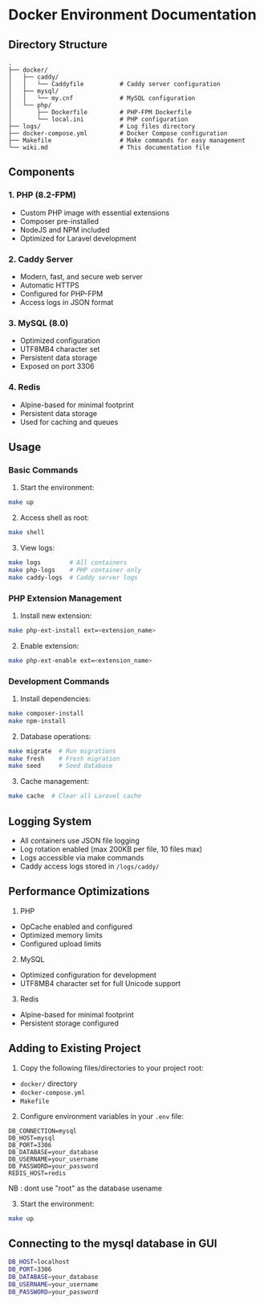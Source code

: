 # Docker Environment Documentation

## Directory Structure

```
.
├── docker/
│   ├── caddy/
│   │   └── Caddyfile          # Caddy server configuration
│   ├── mysql/
│   │   └── my.cnf             # MySQL configuration
│   └── php/
│       ├── Dockerfile         # PHP-FPM Dockerfile
│       └── local.ini          # PHP configuration
├── logs/                      # Log files directory
├── docker-compose.yml         # Docker Compose configuration
├── Makefile                   # Make commands for easy management
└── wiki.md                    # This documentation file
```

## Components

### 1. PHP (8.2-FPM)
- Custom PHP image with essential extensions
- Composer pre-installed
- NodeJS and NPM included
- Optimized for Laravel development

### 2. Caddy Server
- Modern, fast, and secure web server
- Automatic HTTPS
- Configured for PHP-FPM
- Access logs in JSON format

### 3. MySQL (8.0)
- Optimized configuration
- UTF8MB4 character set
- Persistent data storage
- Exposed on port 3306

### 4. Redis
- Alpine-based for minimal footprint
- Persistent data storage
- Used for caching and queues

## Usage

### Basic Commands

1. Start the environment:
```bash
make up
```

2. Access shell as root:
```bash
make shell
```

3. View logs:
```bash
make logs        # All containers
make php-logs    # PHP container only
make caddy-logs  # Caddy server logs
```

### PHP Extension Management

1. Install new extension:
```bash
make php-ext-install ext=<extension_name>
```

2. Enable extension:
```bash
make php-ext-enable ext=<extension_name>
```

### Development Commands

1. Install dependencies:
```bash
make composer-install
make npm-install
```

2. Database operations:
```bash
make migrate  # Run migrations
make fresh    # Fresh migration
make seed     # Seed database
```

3. Cache management:
```bash
make cache  # Clear all Laravel cache
```

## Logging System

- All containers use JSON file logging
- Log rotation enabled (max 200KB per file, 10 files max)
- Logs accessible via make commands
- Caddy access logs stored in `/logs/caddy/`

## Performance Optimizations

1. PHP
- OpCache enabled and configured
- Optimized memory limits
- Configured upload limits

2. MySQL
- Optimized configuration for development
- UTF8MB4 character set for full Unicode support

3. Redis
- Alpine-based for minimal footprint
- Persistent storage configured

## Adding to Existing Project

1. Copy the following files/directories to your project root:
- `docker/` directory
- `docker-compose.yml`
- `Makefile`

2. Configure environment variables in your `.env` file:
```env
DB_CONNECTION=mysql
DB_HOST=mysql
DB_PORT=3306
DB_DATABASE=your_database
DB_USERNAME=your_username
DB_PASSWORD=your_password
REDIS_HOST=redis
```
NB : dont use "root" as the database usename

3. Start the environment:
```bash
make up
```

## Connecting to the mysql database in GUI 

```bash
DB_HOST=localhost
DB_PORT=3306 
DB_DATABASE=your_database
DB_USERNAME=your_username
DB_PASSWORD=your_password
```